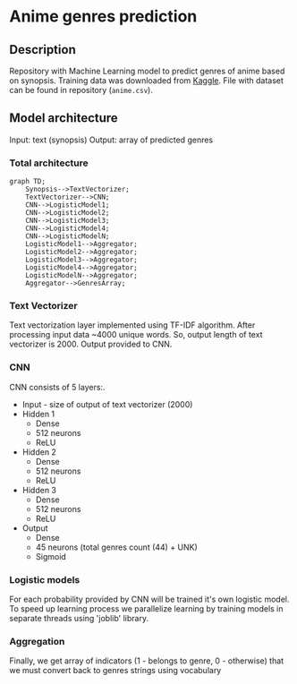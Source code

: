 # Anime genres prediction

## Description

Repository with Machine Learning model to predict genres of anime based on synopsis.
Training data was downloaded from [Kaggle](https://www.kaggle.com/datasets/marlesson/myanimelist-dataset-animes-profiles-reviews?select=animes.csv).
File with dataset can be found in repository (`anime.csv`).

## Model architecture

Input: text (synopsis)
Output: array of predicted genres

### Total architecture

```mermaid
graph TD;
    Synopsis-->TextVectorizer;
    TextVectorizer-->CNN;
    CNN-->LogisticModel1;
    CNN-->LogisticModel2;
    CNN-->LogisticModel3;
    CNN-->LogisticModel4;
    CNN-->LogisticModelN;
    LogisticModel1-->Aggregator;
    LogisticModel2-->Aggregator;
    LogisticModel3-->Aggregator;
    LogisticModel4-->Aggregator;
    LogisticModelN-->Aggregator;
    Aggregator-->GenresArray;
```

### Text Vectorizer

Text vectorization layer implemented using TF-IDF algorithm.
After processing input data ~4000 unique words.
So, output length of text vectorizer is 2000.
Output provided to CNN.

### CNN

CNN consists of 5 layers:.

- Input - size of output of text vectorizer (2000)
- Hidden 1
  - Dense
  - 512 neurons
  - ReLU
- Hidden 2
  - Dense
  - 512 neurons
  - ReLU
- Hidden 3
  - Dense
  - 512 neurons
  - ReLU
- Output
  - Dense
  - 45 neurons (total genres count (44) + UNK)
  - Sigmoid

### Logistic models

For each probability provided by CNN will be trained it's own logistic model.
To speed up learning process we parallelize learning by training models in separate threads using 'joblib' library.

### Aggregation

Finally, we get array of indicators (1 - belongs to genre, 0 - otherwise) that we must convert back to genres strings using vocabulary
